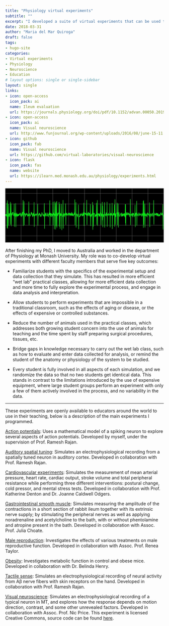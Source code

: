 ```yaml
---
title: "Physiology virtual experiments"
subtitle: ""
excerpt: "I developed a suite of virtual experiments that can be used to teach undergraduate physiology."
date: 2018-03-31
author: "Maria del Mar Quiroga"
draft: false
tags:
- hugo-site
categories:
- Virtual experiments
- Physiology
- Neuroscience
- Education
# layout options: single or single-sidebar
layout: single
links:
- icon: open-access
  icon_pack: ai
  name: Ileum evaluation
  url: https://journals.physiology.org/doi/pdf/10.1152/advan.00050.2019
- icon: open-access
  icon_pack: ai
  name: Visual neuroscience
  url: http://www.funjournal.org/wp-content/uploads/2016/08/june-15-11.pdf
- icon: github
  icon_pack: fab
  name: Visual neuroscience
  url: https://github.com/virtual-laboratories/visual-neuroscience
- icon: flask
  icon_pack: fas
  name: website
  url: https://ilearn.med.monash.edu.au/physiology/experiments.html
---
```

![Electrophysiology recording](featured-recording.png)

After finishing my PhD, I moved to Australia and worked in the department of Physiology at Monash University. My role was to co-develop virtual experiments with different faculty members that serve five key outcomes:

- Familiarize students with the specifics of the experimental setup and data collection that they simulate. This has resulted in more efficient “wet lab” practical classes, allowing for more efficient data collection and more time to fully explore the experimental process, and engage in data analysis and interpretation. 

- Allow students to perform experiments that are impossible in a traditional classroom, such as the effects of aging or disease, or the effects of expensive or controlled substances. 

- Reduce the number of animals used in the practical classes, which addresses both growing student concern into the use of animals for teaching and the time spent by staff preparing surgical procedures, tissues, etc. 

- Bridge gaps in knowledge necessary to carry out the wet lab class, such as how to evaluate and enter data collected for analysis, or remind the student of the anatomy or physiology of the system to be studied. 

- Every student is fully involved in all aspects of each simulation, and we randomize the data so that no two students get identical data. This stands in contrast to the limitations introduced by the use of expensive equipment, where large student groups perform an experiment with only a few of them actively involved in the process, and no variability in the data.

---

These experiments are openly available to educators around the world to use in their teaching, below is a description of the main experiments I programmed.

[Action potentials](https://ilearn.med.monash.edu.au/physiology/action-potentials/index.html): Uses a mathematical model of a spiking neuron to explore several aspects of action potentials. Developed by myself, under the supervision of Prof. Ramesh Rajan.

[Auditory spatial tuning](https://ilearn.med.monash.edu.au/physiology/indiv/neurophysiology/auditory.html): Simulates an electrophysiological recording from a spatially tuned neuron in auditory cortex. Developed in collaboration with Prof. Ramesh Rajan.

[Cardiovascular experiments](https://ilearn.med.monash.edu.au/physiology/cardiovascular/index.html): Simulates the measurement of mean arterial pressure, heart rate, cardiac output, stroke volume and total peripheral resistance while performing three different interventions: postural change, cold pressor, and mental stress tests. Developed in collaboration with Prof. Katherine Denton and Dr. Joanne Caldwell Odgers.

[Gastrointestinal smooth muscle](https://ilearn.med.monash.edu.au/physiology/gastro-smooth-muscle/index.html): Simulates measuring the amplitude of the contractions in a short section of rabbit ileum together with its extrinsic nerve supply; by stimulating the peripheral nerves as well as applying noradrenaline and acetylcholine to the bath, with or without phentolamine and atropine present in the bath. Developed in collaboration with Assoc. Prof. Julia Choate.

[Male reproduction](https://ilearn.med.monash.edu.au/physiology/MaleReproduction/index.html): Investigates the effects of various treatments on male reproductive function. Developed in collaboration with Assoc. Prof. Renea Taylor.

[Obesity](https://ilearn.med.monash.edu.au/physiology/Obesity/index.html): Investigates metabolic function in control and obese mice. Developed in collaboration with Dr. Belinda Henry.

[Tactile sense](https://ilearn.med.monash.edu.au/physiology/Neurophysiology/tactile.html): Simulates an electrophysiological recording of neural activity from Aβ nerve fibers with skin receptors on the hand. Developed in collaboration with Prof. Ramesh Rajan.

[Visual neuroscience](https://ilearn.med.monash.edu.au/physiology/indiv/neurophysiology/visual.html): Simulates an electrophysiological recording of a typical neuron in MT, and explores how the response depends on motion direction, contrast, and some other unrevealed factors. Developed in collaboration with Assoc. Prof. Nic Price. This experiment is licensed Creative Commons, source code can be found [here](https://github.com/virtual-laboratories/visual-neuroscience).

